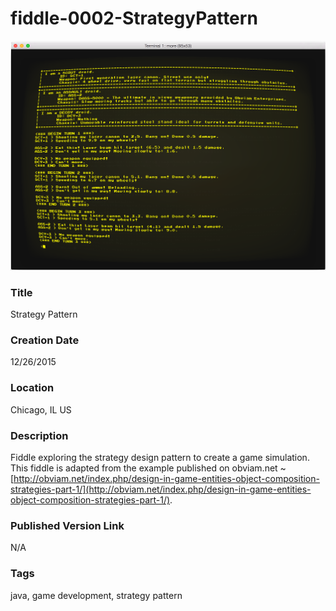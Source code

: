 fiddle-0002-StrategyPattern
======

![Screenshot](screenshot.png)


### Title

Strategy Pattern


### Creation Date

12/26/2015


### Location

Chicago, IL US


### Description

Fiddle exploring the strategy design pattern to create a game simulation. This fiddle is adapted from the example published on obviam.net ~ [http://obviam.net/index.php/design-in-game-entities-object-composition-strategies-part-1/](http://obviam.net/index.php/design-in-game-entities-object-composition-strategies-part-1/).


### Published Version Link

N/A


### Tags

java, game development, strategy pattern

